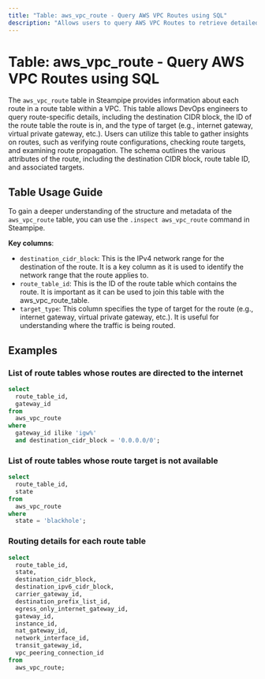 ```yaml
---
title: "Table: aws_vpc_route - Query AWS VPC Routes using SQL"
description: "Allows users to query AWS VPC Routes to retrieve detailed information about each route in a route table within a VPC."
---
```


# Table: aws_vpc_route - Query AWS VPC Routes using SQL

The `aws_vpc_route` table in Steampipe provides information about each route in a route table within a VPC. This table allows DevOps engineers to query route-specific details, including the destination CIDR block, the ID of the route table the route is in, and the type of target (e.g., internet gateway, virtual private gateway, etc.). Users can utilize this table to gather insights on routes, such as verifying route configurations, checking route targets, and examining route propagation. The schema outlines the various attributes of the route, including the destination CIDR block, route table ID, and associated targets.

## Table Usage Guide

To gain a deeper understanding of the structure and metadata of the `aws_vpc_route` table, you can use the `.inspect aws_vpc_route` command in Steampipe.

**Key columns**:

- `destination_cidr_block`: This is the IPv4 network range for the destination of the route. It is a key column as it is used to identify the network range that the route applies to.
- `route_table_id`: This is the ID of the route table which contains the route. It is important as it can be used to join this table with the aws_vpc_route_table.
- `target_type`: This column specifies the type of target for the route (e.g., internet gateway, virtual private gateway, etc.). It is useful for understanding where the traffic is being routed.


## Examples

### List of route tables whose routes are directed to the internet

```sql
select
  route_table_id,
  gateway_id
from
  aws_vpc_route
where
  gateway_id ilike 'igw%'
  and destination_cidr_block = '0.0.0.0/0';
```


### List of route tables whose route target is not available

```sql
select
  route_table_id,
  state
from
  aws_vpc_route
where
  state = 'blackhole';
```


### Routing details for each route table

```sql
select
  route_table_id,
  state,
  destination_cidr_block,
  destination_ipv6_cidr_block,
  carrier_gateway_id,
  destination_prefix_list_id,
  egress_only_internet_gateway_id,
  gateway_id,
  instance_id,
  nat_gateway_id,
  network_interface_id,
  transit_gateway_id,
  vpc_peering_connection_id
from
  aws_vpc_route;
```